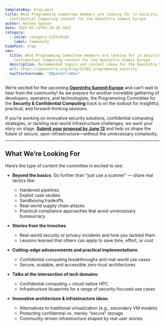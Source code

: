 ```yaml
---
templateKey: blog-post
title: What Programming Committee members are looking for in Security,
  Confidential Computing content for the OpenInfra Summit Europe
author: Helena Spease
date: 2025-05-12T03:10:18.781Z
category:
  - value: category-h2Ztx9rpD
    label: Community
hidePost: true
seo:
  title: What Programming Committee members are looking for in Security,
    Confidential Computing content for the OpenInfra Summit Europe
  description: Recommended topics and content ideas for the OpenInfra Summit Europe
  url: https://openinfra.org/blog/OISEU_programming_security
  twitterUsername: "@OpenInfraDev"
---
```

We’re excited for the upcoming **[OpenInfra Summit Europe](https://summit2025.openinfra.org/)** and can’t wait to hear from the community! As we prepare for another incredible gathering of developers, operators, and technologists, the Programming Committee for the **Security & Confidential Computing** track is on the lookout for insightful, practical, and forward-thinking sessions.

If you’re working on innovative security solutions, confidential computing strategies, or tackling real-world infrastructure challenges, we want your story on stage. **[Submit your proposal by June 13](https://summit2025.openinfra.org/cfp/)** and help us shape the future of secure, open infrastructure—without the unnecessary complexity.

- - -

## What We’re Looking For

Here’s the type of content the committee is excited to see:

* **Beyond the basics**: Go further than “just use a scanner” — share real tactics like:

  * Hardened pipelines  
  * Exploit case studies  
  * Sandboxing tradeoffs  
  * Real-world supply chain attacks  
  * Practical compliance approaches that avoid unnecessary bureaucracy  
* **Stories from the trenches**:

  * Real-world security or privacy incidents and how you tackled them  
  * Lessons learned that others can apply to save time, effort, or cost  
* **Cutting-edge advancements and practical implementations**:

  * Confidential computing breakthroughs and real-world use cases  
  * Secure, scalable, and accessible zero-trust architectures  
* **Talks at the intersection of tech domains**:

  * Confidential computing + cloud-native HPC  
  * Infrastructure blueprints for a range of security-focused use cases  
* **Innovative architecture & infrastructure ideas**:

  * Alternatives to traditional virtualization (e.g., secondary VM models)  
  * Protecting confidential vs. merely “secure” storage  
  * Community-driven infrastructure shaped by real user stories